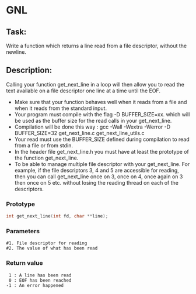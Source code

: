 # GNL
## Task:
Write a function which returns a line read from a file descriptor, without the newline.
## Description:
Calling your function get_next_line in a loop will then allow you to read the text available on a file descriptor one line at a time until the EOF.
- Make sure that your function behaves well when it reads from a file and when it reads from the standard input.
- Your program must compile with the flag -D BUFFER_SIZE=xx. which will be used as the buffer size for the read calls in your get_next_line.
- Compilation will be done this way : gcc -Wall -Wextra -Werror -D BUFFER_SIZE=32 get_next_line.c get_next_line_utils.c
- Your read must use the BUFFER_SIZE defined during compilation to read from a file or from stdin.
- In the header file get_next_line.h you must have at least the prototype of the function get_next_line.
- To be able to manage multiple file descriptor with your get_next_line. For example, if the file descriptors 3, 4 and 5 are accessible for reading, then you can call get_next_line once on 3, once on 4, once again on 3 then once on 5 etc. without losing the reading thread on each of the descriptors.

### Prototype
```C
int get_next_line(int fd, char **line);
```
### Parameters
```
#1. File descriptor for reading
#2. The value of what has been read
```
### Return value
```
 1 : A line has been read
 0 : EOF has been reached
-1 : An error happened
```
